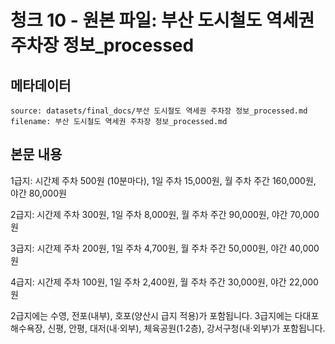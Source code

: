 # 청크 10 - 원본 파일: 부산 도시철도 역세권 주차장 정보_processed

## 메타데이터

```
source: datasets/final_docs/부산 도시철도 역세권 주차장 정보_processed.md
filename: 부산 도시철도 역세권 주차장 정보_processed.md
```

## 본문 내용

1급지: 시간제 주차 500원 (10분마다), 1일 주차 15,000원, 월 주차 주간 160,000원, 야간 80,000원

2급지: 시간제 주차 300원, 1일 주차 8,000원, 월 주차 주간 90,000원, 야간 70,000원

3급지: 시간제 주차 200원, 1일 주차 4,700원, 월 주차 주간 50,000원, 야간 40,000원

4급지: 시간제 주차 100원, 1일 주차 2,400원, 월 주차 주간 30,000원, 야간 22,000원

2급지에는 수영, 전포(내부), 호포(양산시 급지 적용)가 포함됩니다. 3급지에는 다대포해수욕장, 신평, 안평, 대저(내·외부), 체육공원(1·2층), 강서구청(내·외부)가 포함됩니다.